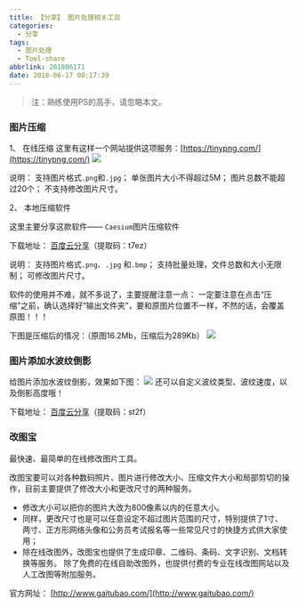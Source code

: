```yaml
---
title: 【分享】 图片处理相关工具
categories:
  - 分享
tags:
  - 图片处理
  - Tool-share
abbrlink: 201806171
date: 2018-06-17 08:17:39
---
```


> 注：熟练使用PS的高手，请忽略本文。

### 图片压缩
1、 在线压缩
这里有这样一个网站提供这项服务：[https://tinypng.com/](https://tinypng.com/)
![](http://p7n85i5tr.bkt.clouddn.com/zhouie/img/picAbout/1.png)

说明：
支持图片格式`.png`和`.jpg`；
单张图片大小不得超过5M；
图片总数不能超过20个；
不支持修改图片尺寸。

2、 本地压缩软件

这里主要分享这款软件—— `Caesium`图片压缩软件

下载地址：
[百度云分享](https://pan.baidu.com/s/1JT8eSV3vW1jkz5SLFA3FYA)（提取码：t7ez）

说明：
支持图片格式`.png`、`.jpg` 和`.bmp`；
支持批量处理，文件总数和大小无限制；
可修改图片尺寸。

软件的使用并不难，就不多说了，主要提醒注意一点：
一定要注意在点击“压缩”之前，确认选择好“输出文件夹”，要和原图片位置不一样，不然的话，会覆盖原图！！！

下图是压缩后的情况：（原图16.2Mb，压缩后为289Kb）
![](http://p7n85i5tr.bkt.clouddn.com/zhouie/img/picAbout/2.png)


### 图片添加水波纹倒影
给图片添加水波纹倒影，效果如下图：
![](http://p7n85i5tr.bkt.clouddn.com/zhouie/img/picAbout/3.gif)
还可以自定义波纹类型、波纹速度，以及倒影高度哦！

下载地址：
[百度云分享](https://pan.baidu.com/s/1T6NvgbledolckA6lXgZYPg)（提取码：st2f）


### 改图宝
最快速、最简单的在线修改图片工具。

改图宝要可以对各种数码照片、图片进行修改大小、压缩文件大小和局部剪切的操作，目前主要提供了修改大小和更改尺寸的两种服务。
* 修改大小可以把你的图片大改为800像素以内的任意大小。
* 同样，更改尺寸也是可以任意设定不超过图片范围的尺寸，特别提供了1寸、两寸、正方形网络头像和公务员考试报名等一些常见尺寸的快捷方式供大家使用；
* 除在线改图外，改图宝也提供了生成印章、二维码、条码、文字识别、文档转换等服务。
除了免费的在线自助改图外，也提供付费的专业在线改图网站以及人工改图等附加服务。

官方网址：
[http://www.gaitubao.com/](http://www.gaitubao.com/)